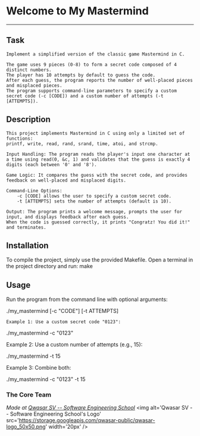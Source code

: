 # Welcome to My Mastermind
***

## Task
    Implement a simplified version of the classic game Mastermind in C.

    The game uses 9 pieces (0-8) to form a secret code composed of 4 distinct numbers.
    The player has 10 attempts by default to guess the code.
    After each guess, the program reports the number of well-placed pieces and misplaced pieces.
    The program supports command-line parameters to specify a custom secret code (-c [CODE]) and a custom number of attempts (-t [ATTEMPTS]).

## Description
    This project implements Mastermind in C using only a limited set of functions:
    printf, write, read, rand, srand, time, atoi, and strcmp.

    Input Handling: The program reads the player's input one character at a time using read(0, &c, 1) and validates that the guess is exactly 4 digits (each between '0' and '8').

    Game Logic: It compares the guess with the secret code, and provides feedback on well-placed and misplaced digits.

    Command-Line Options:
        -c [CODE] allows the user to specify a custom secret code.
        -t [ATTEMPTS] sets the number of attempts (default is 10).

    Output: The program prints a welcome message, prompts the user for input, and displays feedback after each guess.
    When the code is guessed correctly, it prints "Congratz! You did it!" and terminates.

## Installation

To compile the project, simply use the provided Makefile. Open a terminal in the project directory and run: make


## Usage

Run the program from the command line with optional arguments:

./my_mastermind [-c "CODE"] [-t ATTEMPTS]


    Example 1: Use a custom secret code "0123":

./my_mastermind -c "0123"


Example 2: Use a custom number of attempts (e.g., 15):

./my_mastermind -t 15


Example 3: Combine both:

./my_mastermind -c "0123" -t 15

### The Core Team


<span><i>Made at <a href='https://qwasar.io'>Qwasar SV -- Software Engineering School</a></i></span>
<span><img alt='Qwasar SV -- Software Engineering School's Logo' src='https://storage.googleapis.com/qwasar-public/qwasar-logo_50x50.png' width='20px' /></span>
